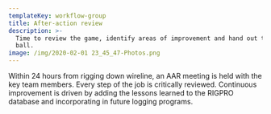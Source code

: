 ```yaml
---
templateKey: workflow-group
title: After-action review
description: >-
  Time to review the game, identify areas of improvement and hand out the game
  ball.
image: /img/2020-02-01 23_45_47-Photos.png
---
```

Within 24 hours from rigging down wireline, an AAR meeting is held with the key team members. Every step of the job is critically reviewed. Continuous improvement is driven by adding the lessons learned to the RIGPRO database and incorporating in future logging programs.
